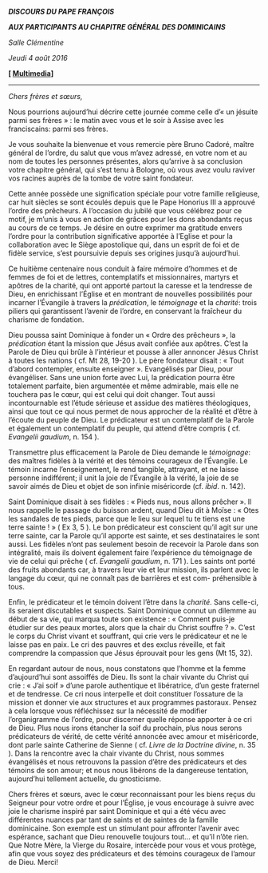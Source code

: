 ***DISCOURS DU PAPE FRANÇOIS***

***AUX PARTICIPANTS AU CHAPITRE GÉNÉRAL DES DOMINICAINS***

*Salle Clémentine*

*Jeudi 4 août 2016*

**\[ [Multimedia](http://w2.vatican.va/content/francesco/fr/events/event.dir.html/content/vaticanevents/fr/2016/8/4/domenicani.html)\]**

* * *

*Chers frères et sœurs,*

Nous pourrions aujourd’hui décrire cette journée comme celle d’« un jésuite parmi ses frères » : le matin avec vous et le soir à Assise avec les franciscains: parmi ses frères.

Je vous souhaite la bienvenue et vous remercie père Bruno Cadoré, maître général de l’ordre, du salut que vous m’avez adressé, en votre nom et au nom de toutes les personnes présentes, alors qu’arrive à sa conclusion votre chapitre général, qui s’est tenu à Bologne, où vous avez voulu raviver vos racines auprès de la tombe de votre saint fondateur.

Cette année possède une signification spéciale pour votre famille religieuse, car huit siècles se sont écoulés depuis que le Pape Honorius III a approuvé l’ordre des prêcheurs. A l’occasion du jubilé que vous célébrez pour ce motif, je m’unis à vous en action de grâces pour les dons abondants reçus au cours de ce temps. Je désire en outre exprimer ma gratitude envers l’ordre pour la contribution significative apportée à l’Eglise et pour la collaboration avec le Siège apostolique qui, dans un esprit de foi et de fidèle service, s’est poursuivie depuis ses origines jusqu’à aujourd’hui.

Ce huitième centenaire nous conduit à faire mémoire d’hommes et de femmes de foi et de lettres, contemplatifs et missionnaires, martyrs et apôtres de la charité, qui ont apporté partout la caresse et la tendresse de Dieu, en enrichissant l’Église et en montrant de nouvelles possibilités pour incarner l’Évangile à travers la *prédication*, le *témoignage* et la *charité*: trois piliers qui garantissent l’avenir de l’ordre, en conservant la fraîcheur du charisme de fondation.

Dieu poussa saint Dominique à fonder un « Ordre des prêcheurs », la *prédication* étant la mission que Jésus avait confiée aux apôtres. C’est la Parole de Dieu qui brûle à l’intérieur et pousse à aller annoncer Jésus Christ à toutes les nations ( cf. Mt 28, 19-20 ). Le père fondateur disait : « Tout d’abord contempler, ensuite enseigner ». Evangélisés par Dieu, pour évangéliser. Sans une union forte avec Lui, la prédication pourra être totalement parfaite, bien argumentée et même admirable, mais elle ne touchera pas le cœur, qui est celui qui doit changer. Tout aussi incontournable est l’étude sérieuse et assidue des matières théologiques, ainsi que tout ce qui nous permet de nous approcher de la réalité et d’être à l’écoute du peuple de Dieu. Le prédicateur est un contemplatif de la Parole et également un contemplatif du peuple, qui attend d’être compris ( cf. *Evangelii gaudium*, n. 154 ).

Transmettre plus efficacement la Parole de Dieu demande le *témoignage*: des maîtres fidèles à la vérité et des témoins courageux de l’Évangile. Le témoin incarne l’enseignement, le rend tangible, attrayant, et ne laisse personne indifférent; il unit la joie de l’Évangile à la vérité, la joie de se savoir aimés de Dieu et objet de son infinie miséricorde (cf. *ibid*. n. 142).

Saint Dominique disait à ses fidèles : « Pieds nus, nous allons prêcher ». Il nous rappelle le passage du buisson ardent, quand Dieu dit à Moïse : « Otes les sandales de tes pieds, parce que le lieu sur lequel tu te tiens est une terre sainte ! » ( Ex 3, 5 ). Le bon prédicateur est conscient qu’il agit sur une terre sainte, car la Parole qu’il apporte est sainte, et ses destinataires le sont aussi. Les fidèles n’ont pas seulement besoin de recevoir la Parole dans son intégralité, mais ils doivent également faire l’expérience du témoignage de vie de celui qui prêche ( cf. *Evangelii gaudium*, n. 171 ). Les saints ont porté des fruits abondants car, à travers leur vie et leur mission, ils parlent avec le langage du cœur, qui ne connaît pas de barrières et est com- préhensible à tous.

Enfin, le prédicateur et le témoin doivent l’être dans la *charité*. Sans celle-ci, ils seraient discutables et suspects. Saint Dominique connut un dilemme au début de sa vie, qui marqua toute son existence : « Comment puis-je étudier sur des peaux mortes, alors que la chair du Christ souffre ? ». C’est le corps du Christ vivant et souffrant, qui crie vers le prédicateur et ne le laisse pas en paix. Le cri des pauvres et des exclus réveille, et fait comprendre la compassion que Jésus éprouvait pour les gens (Mt 15, 32).

En regardant autour de nous, nous constatons que l’homme et la femme d’aujourd’hui sont assoiffés de Dieu. Ils sont la chair vivante du Christ qui crie : « J’ai soif » d’une parole authentique et libératrice, d’un geste fraternel et de tendresse. Ce cri nous interpelle et doit constituer l’ossature de la mission et donner vie aux structures et aux programmes pastoraux. Pensez à cela lorsque vous réfléchissez sur la nécessité de modifier l’organigramme de l’ordre, pour discerner quelle réponse apporter à ce cri de Dieu. Plus nous irons étancher la soif du prochain, plus nous serons prédicateurs de vérité, de cette vérité annoncée avec amour et miséricorde, dont parle sainte Catherine de Sienne ( cf. *Livre de la Doctrine divine*, n. 35 ). Dans la rencontre avec la chair vivante du Christ, nous sommes évangélisés et nous retrouvons la passion d’être des prédicateurs et des témoins de son amour; et nous nous libérons de la dangereuse tentation, aujourd’hui tellement actuelle, du gnosticisme.

Chers frères et sœurs, avec le cœur reconnaissant pour les biens reçus du Seigneur pour votre ordre et pour l’Église, je vous encourage à suivre avec joie le charisme inspiré par saint Dominique et qui a été vécu avec différentes nuances par tant de saints et de saintes de la famille dominicaine. Son exemple est un stimulant pour affronter l’avenir avec espérance, sachant que Dieu renouvelle toujours tout… et qu’il n’ôte rien. Que Notre Mère, la Vierge du Rosaire, intercède pour vous et vous protège, afin que vous soyez des prédicateurs et des témoins courageux de l’amour de Dieu. Merci!